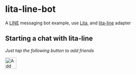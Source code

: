 # lita-line-bot

A [LINE](https://line.me) messaging bot example, use [Lita](https://lita.io), and [lita-line](https://github.com/aar0nTw/lita-line) adapter

## Starting a chat with lita-line

_Just tap the following button to add friends_

<a href="https://line.me/R/ti/p/%40hkd6745r"><img height="36" border="0" alt="Add Friends" src="https://scdn.line-apps.com/n/line_add_friends/btn/en.png"></a>

